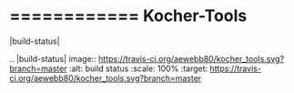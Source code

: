 ============
Kocher-Tools
============

|build-status|

.. |build-status| image:: https://travis-ci.org/aewebb80/kocher_tools.svg?branch=master
    :alt: build status
    :scale: 100%
    :target: https://travis-ci.org/aewebb80/kocher_tools.svg?branch=master
